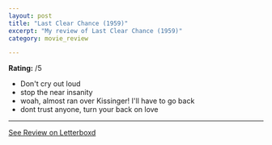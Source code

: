 ```yaml
---
layout: post
title: "Last Clear Chance (1959)"
excerpt: "My review of Last Clear Chance (1959)"
category: movie_review

---
```


**Rating:** /5

* Don't cry out loud
* stop the near insanity 
* woah, almost ran over Kissinger! I'll have to go back
* dont trust anyone, turn your back on love

<hr>

[See Review on Letterboxd](https://boxd.it/5gikMp)
